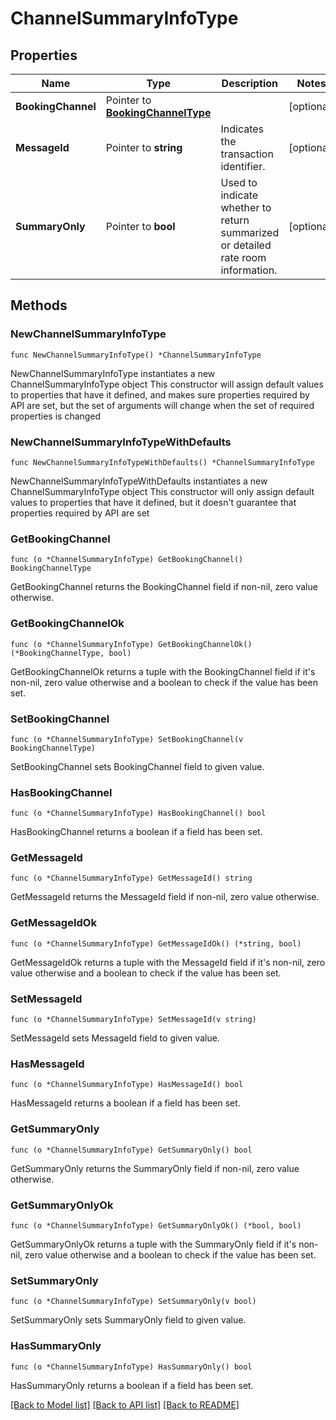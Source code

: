 # ChannelSummaryInfoType

## Properties

Name | Type | Description | Notes
------------ | ------------- | ------------- | -------------
**BookingChannel** | Pointer to [**BookingChannelType**](BookingChannelType.md) |  | [optional] 
**MessageId** | Pointer to **string** | Indicates the transaction identifier. | [optional] 
**SummaryOnly** | Pointer to **bool** | Used to indicate whether to return summarized or detailed rate room information. | [optional] 

## Methods

### NewChannelSummaryInfoType

`func NewChannelSummaryInfoType() *ChannelSummaryInfoType`

NewChannelSummaryInfoType instantiates a new ChannelSummaryInfoType object
This constructor will assign default values to properties that have it defined,
and makes sure properties required by API are set, but the set of arguments
will change when the set of required properties is changed

### NewChannelSummaryInfoTypeWithDefaults

`func NewChannelSummaryInfoTypeWithDefaults() *ChannelSummaryInfoType`

NewChannelSummaryInfoTypeWithDefaults instantiates a new ChannelSummaryInfoType object
This constructor will only assign default values to properties that have it defined,
but it doesn't guarantee that properties required by API are set

### GetBookingChannel

`func (o *ChannelSummaryInfoType) GetBookingChannel() BookingChannelType`

GetBookingChannel returns the BookingChannel field if non-nil, zero value otherwise.

### GetBookingChannelOk

`func (o *ChannelSummaryInfoType) GetBookingChannelOk() (*BookingChannelType, bool)`

GetBookingChannelOk returns a tuple with the BookingChannel field if it's non-nil, zero value otherwise
and a boolean to check if the value has been set.

### SetBookingChannel

`func (o *ChannelSummaryInfoType) SetBookingChannel(v BookingChannelType)`

SetBookingChannel sets BookingChannel field to given value.

### HasBookingChannel

`func (o *ChannelSummaryInfoType) HasBookingChannel() bool`

HasBookingChannel returns a boolean if a field has been set.

### GetMessageId

`func (o *ChannelSummaryInfoType) GetMessageId() string`

GetMessageId returns the MessageId field if non-nil, zero value otherwise.

### GetMessageIdOk

`func (o *ChannelSummaryInfoType) GetMessageIdOk() (*string, bool)`

GetMessageIdOk returns a tuple with the MessageId field if it's non-nil, zero value otherwise
and a boolean to check if the value has been set.

### SetMessageId

`func (o *ChannelSummaryInfoType) SetMessageId(v string)`

SetMessageId sets MessageId field to given value.

### HasMessageId

`func (o *ChannelSummaryInfoType) HasMessageId() bool`

HasMessageId returns a boolean if a field has been set.

### GetSummaryOnly

`func (o *ChannelSummaryInfoType) GetSummaryOnly() bool`

GetSummaryOnly returns the SummaryOnly field if non-nil, zero value otherwise.

### GetSummaryOnlyOk

`func (o *ChannelSummaryInfoType) GetSummaryOnlyOk() (*bool, bool)`

GetSummaryOnlyOk returns a tuple with the SummaryOnly field if it's non-nil, zero value otherwise
and a boolean to check if the value has been set.

### SetSummaryOnly

`func (o *ChannelSummaryInfoType) SetSummaryOnly(v bool)`

SetSummaryOnly sets SummaryOnly field to given value.

### HasSummaryOnly

`func (o *ChannelSummaryInfoType) HasSummaryOnly() bool`

HasSummaryOnly returns a boolean if a field has been set.


[[Back to Model list]](../README.md#documentation-for-models) [[Back to API list]](../README.md#documentation-for-api-endpoints) [[Back to README]](../README.md)


